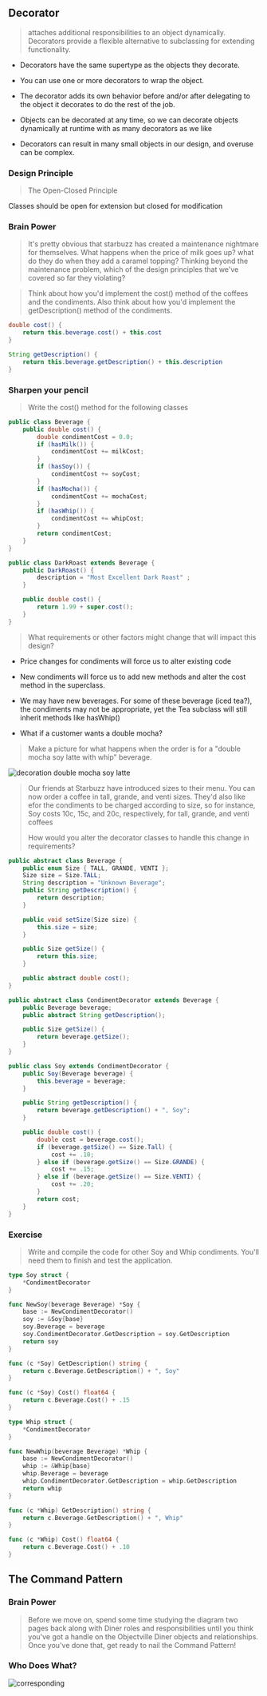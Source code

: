 ## Decorator

> attaches additional responsibilities to an object dynamically.
Decorators provide a flexible alternative to subclassing for extending functionality.

- Decorators have the same supertype as the objects they decorate.

- You can use one or more decorators to wrap the object.

- The decorator adds its own behavior before and/or after delegating to the object
it decorates to do the rest of the job.

- Objects can be decorated at any time, so we can decorate objects dynamically
at runtime with as many decorators as we like

- Decorators can result in many small objects in our design, and overuse can be complex.

### Design Principle

> The Open-Closed Principle

Classes should be open for extension but closed for modification

### Brain Power

> It's pretty obvious that starbuzz has created a maintenance nightmare
for themselves. What happens when the price of milk goes up? what do they
do when they add a caramel topping?
Thinking beyond the maintenance problem, which of the design principles that
we've covered so far they violating?

> Think about how you'd implement the cost() method of the coffees and the condiments. Also think about how you'd implement the getDescription() method of the condiments.

```java
double cost() {
    return this.beverage.cost() + this.cost
}

String getDescription() {
    return this.beverage.getDescription() + this.description
}
```

### Sharpen your pencil

> Write the cost() method for the following classes

```java
public class Beverage {
    public double cost() {
        double condimentCost = 0.0;
        if (hasMilk()) {
            condimentCost += milkCost;
        }
        if (hasSoy()) {
            condimentCost += soyCost;
        }
        if (hasMocha()) {
            condimentCost += mochaCost;
        }
        if (hasWhip()) {
            condimentCost += whipCost;
        }
        return condimentCost;
    }
}

public class DarkRoast extends Beverage {
    public DarkRoast() {
        description = "Most Excellent Dark Roast" ;
    }

    public double cost() {
        return 1.99 + super.cost();
    }
}
```

> What requirements or other factors might change that will impact this
design?

- Price changes for condiments will force us to alter existing code

- New condiments will force us to add new methods and alter the cost
method in the superclass.

- We may have new beverages. For some of these beverage (iced tea?), the condiments
may not be appropriate, yet the Tea subclass will still inherit methods like hasWhip()

- What if a customer wants a double mocha?

> Make a picture for what happens when the order is for a  "double mocha soy latte with whip" beverage.

![decoration double mocha soy latte](./images/decoration_make.jpg)

> Our friends at Starbuzz have introduced sizes to their menu. You can now order a coffee in tall, grande, and venti sizes.
> They'd also like efor the condiments to be charged according to size, so for instance,
> Soy costs 10c, 15c, and 20c, respectively, for tall, grande, and venti coffees
>
> How would you alter the decorator classes to handle this change in requirements?

```java
public abstract class Beverage {
    public enum Size { TALL, GRANDE, VENTI };
    Size size = Size.TALL;
    String description = "Unknown Beverage";
    public String getDescription() {
        return description;
    }

    public void setSize(Size size) {
        this.size = size;
    }

    public Size getSize() {
        return this.size;
    }

    public abstract double cost();
}

public abstract class CondimentDecorator extends Beverage {
    public Beverage beverage;
    public abstract String getDescription();

    public Size getSize() {
        return beverage.getSize();
    }
}

public class Soy extends CondimentDecorator {
    public Soy(Beverage beverage) {
        this.beverage = beverage;
    }

    public String getDescription() {
        return beverage.getDescription() + ", Soy";
    }

    public double cost() {
        double cost = beverage.cost();
        if (beverage.getSize() == Size.Tall) {
            cost += .10;
        } else if (beverage.getSize() == Size.GRANDE) {
            cost += .15; 
        } else if (beverage.getSize() == Size.VENTI) {
            cost += .20;
        }
        return cost;
    }
}
```

### Exercise

> Write and compile the code for other Soy and Whip condiments.
You'll need them to finish and test the application.

```go
type Soy struct {
	*CondimentDecorator
}

func NewSoy(beverage Beverage) *Soy {
	base := NewCondimentDecorator()
	soy := &Soy{base}
	soy.Beverage = beverage
	soy.CondimentDecorator.GetDescription = soy.GetDescription
	return soy
}

func (c *Soy) GetDescription() string {
	return c.Beverage.GetDescription() + ", Soy"
}

func (c *Soy) Cost() float64 {
	return c.Beverage.Cost() + .15
}

type Whip struct {
	*CondimentDecorator
}

func NewWhip(beverage Beverage) *Whip {
	base := NewCondimentDecorator()
	whip := &Whip{base}
	whip.Beverage = beverage
	whip.CondimentDecorator.GetDescription = whip.GetDescription
	return whip
}

func (c *Whip) GetDescription() string {
	return c.Beverage.GetDescription() + ", Whip"
}

func (c *Whip) Cost() float64 {
	return c.Beverage.Cost() + .10
}
```
## The Command Pattern

### Brain Power

> Before we move on, spend some time studying the diagram two pages back
along with Diner roles and responsibilities until you think you've got
a handle on the Objectville Diner objects and relationships. Once you've done that, get ready to nail the Command Pattern!

### Who Does What?

![corresponding](./images/commanpatterndraw.png)
